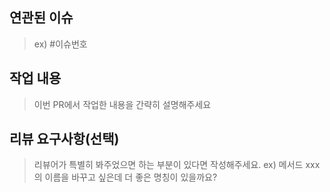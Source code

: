 ## 연관된 이슈
> ex) #이슈번호

## 작업 내용
> 이번 PR에서 작업한 내용을 간략히 설명해주세요

## 리뷰 요구사항(선택)
> 리뷰어가 특별히 봐주었으면 하는 부분이 있다면 작성해주세요.
> ex) 메서드 xxx의 이름을 바꾸고 싶은데 더 좋은 명칭이 있을까요?
